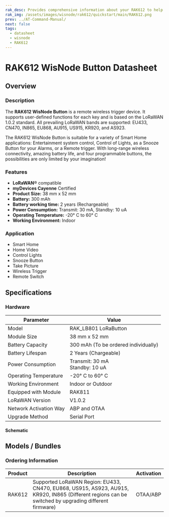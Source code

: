 ```yaml
---
rak_desc: Provides comprehensive information about your RAK612 to help you use it. This information includes technical specifications, characteristics, and requirements, and it also discusses the device components.
rak_img: /assets/images/wisnode/rak612/quickstart/main/RAK612.png
prev: ../AT-Command-Manual/
next: false
tags:
  - datasheet
  - wisnode
  - RAK612
---
```


# RAK612 WisNode Button Datasheet

## Overview

### Description

The **RAK612 WisNode Button** is a remote wireless trigger device. It supports user-defined functions for each key and is based on the LoRaWAN 1.0.2 standard. All prevailing LoRaWAN bands are supported: EU433, CN470, IN865, EU868, AU915, US915, KR920, and AS923.

The RAK612 WisNode Button is suitable for a variety of Smart Home applications: Entertainment system control, Control of Lights, as a Snooze Button for your Alarms, or a Remote trigger. With long-range wireless connectivity, amazing battery life, and four programmable buttons, the possibilities are only limited by your imagination!

### Features

- **LoRaWAN**® compatible
- **myDevices Cayenne** Certified
- **Product Size:** 38&nbsp;mm x 52&nbsp;mm
- **Battery:** 300&nbsp;mAh
- **Battery working time:** 2 years (Rechargeable)
- **Power Consumption:** Transmit: 30&nbsp;mA, Standby: 10&nbsp;uA
- **Operating Temperature:** -20°&nbsp;C to 60°&nbsp;C
- **Working Environment:** Indoor

### Application

- Smart Home
- Home Video
- Control Lights
- Snooze Button
- Take Picture
- Wireless Trigger
- Remote Switch


## Specifications

### Hardware

| Parameter              | Value                                         |
| ---------------------- | --------------------------------------------- |
| Model                  | RAK_LB801 LoRaButton                          |
| Module Size            | 38&nbsp;mm x 52&nbsp;mm                       |
| Battery Capacity       | 300&nbsp;mAh (To be ordered individually)     |
| Battery Lifespan       | 2 Years (Chargeable)                          |
| Power Consumption      | Transmit: 30&nbsp;mA <br> Standby: 10&nbsp;uA |
| Operating Temperature  | -20°&nbsp;C to 60°&nbsp;C                     |
| Working Environment    | Indoor or Outdoor                             |
| Equipped with Module   | RAK811                                        |
| LoRaWAN Version        | V1.0.2                                        |
| Network Activation Way | ABP and OTAA                                  |
| Upgrade Method         | Serial Port                                   |


#### Schematic

<rk-img
  src="/assets/images/wisnode/rak612/datasheet/rak612-schematic1.png"
  width="100%"
  caption="RAK612 Schematic Diagram"
/>

<rk-img
  src="/assets/images/wisnode/rak612/datasheet/rak612-schematic2.png"
  width="100%"
  caption="RAK612 Schematic Diagram"
/>

<rk-img
  src="/assets/images/wisnode/rak612/datasheet/rak612-pcb.png"
  width="40%"
  caption="RAK612 PCB File"
/>

## Models / Bundles

### Ordering Information

| Product | Description                                                                                                                                          | Activation |
| ------- | ---------------------------------------------------------------------------------------------------------------------------------------------------- | ---------- |
| RAK612  | Supported LoRaWAN Region: EU433, CN470, EU868, US915, AS923, AU915, KR920, IN865 (Different regions can be switched by upgrading different firmware) | OTAA/ABP   |